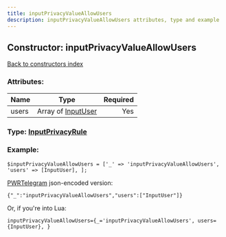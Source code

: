 ```yaml
---
title: inputPrivacyValueAllowUsers
description: inputPrivacyValueAllowUsers attributes, type and example
---
```

## Constructor: inputPrivacyValueAllowUsers  
[Back to constructors index](index.md)



### Attributes:

| Name     |    Type       | Required |
|----------|:-------------:|---------:|
|users|Array of [InputUser](../types/InputUser.md) | Yes|



### Type: [InputPrivacyRule](../types/InputPrivacyRule.md)


### Example:

```
$inputPrivacyValueAllowUsers = ['_' => 'inputPrivacyValueAllowUsers', 'users' => [InputUser], ];
```  

[PWRTelegram](https://pwrtelegram.xyz) json-encoded version:

```
{"_":"inputPrivacyValueAllowUsers","users":["InputUser"]}
```


Or, if you're into Lua:  


```
inputPrivacyValueAllowUsers={_='inputPrivacyValueAllowUsers', users={InputUser}, }

```


